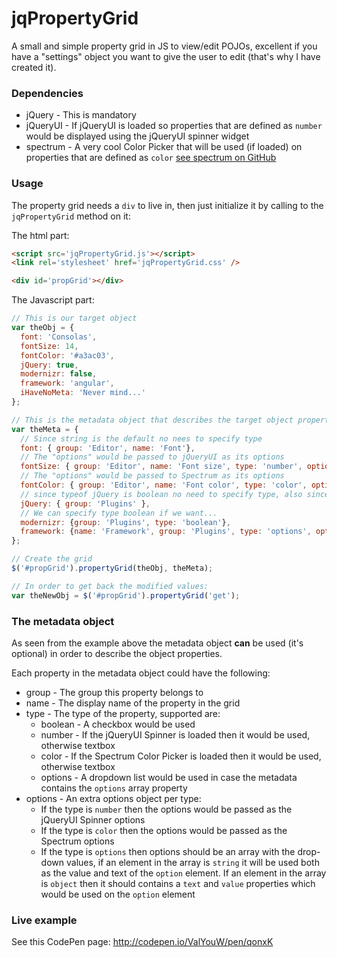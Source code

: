# jqPropertyGrid
A small and simple property grid in JS to view/edit POJOs, excellent if you have a "settings" object you want to give the user to edit (that's why I have created it).

### Dependencies
* jQuery - This is mandatory
* jQueryUI - If jQueryUI is loaded so properties that are defined as `number` would be displayed using the jQueryUI spinner widget
* spectrum - A very cool Color Picker that will be used (if loaded) on properties that are defined as `color` [see spectrum on GitHub](https://github.com/bgrins/spectrum) 

### Usage
The property grid needs a `div` to live in, then just initialize it by calling to the `jqPropertyGrid` method on it:

The html part:
```html
<script src='jqPropertyGrid.js'></script>
<link rel='stylesheet' href='jqPropertyGrid.css' />

<div id='propGrid'></div>
```

The Javascript part:
``` javascript
// This is our target object
var theObj = {
  font: 'Consolas',
  fontSize: 14,
  fontColor: '#a3ac03',
  jQuery: true,
  modernizr: false,
  framework: 'angular',
  iHaveNoMeta: 'Never mind...'
};

// This is the metadata object that describes the target object properties (optional) 
var theMeta = {
  // Since string is the default no nees to specify type
  font: { group: 'Editor', name: 'Font'},
  // The "options" would be passed to jQueryUI as its options
  fontSize: { group: 'Editor', name: 'Font size', type: 'number', options: { min: 0, max: 20, step: 2 }},
  // The "options" would be passed to Spectrum as its options
  fontColor: { group: 'Editor', name: 'Font color', type: 'color', options: { preferredFormat: 'hex' }},
  // since typeof jQuery is boolean no need to specify type, also since "jQuery" is also the display text no need to specify name
  jQuery: { group: 'Plugins' },
  // We can specify type boolean if we want...
  modernizr: {group: 'Plugins', type: 'boolean'},
  framework: {name: 'Framework', group: 'Plugins', type: 'options', options: ['None', {text:'AngularJS', value: 'angular'}, {text:'Backbone.js', value: 'backbone'}]}
};

// Create the grid
$('#propGrid').propertyGrid(theObj, theMeta);

// In order to get back the modified values:
var theNewObj = $('#propGrid').propertyGrid('get');
```

### The metadata object
As seen from the example above the metadata object **can** be used (it's optional) in order to describe the object properties.

Each property in the metadata object could have the following:
* group - The group this property belongs to
* name - The display name of the property in the grid
* type - The type of the property, supported are:
    * boolean - A checkbox would be used
    * number - If the jQueryUI Spinner is loaded then it would be used, otherwise textbox
    * color - If the Spectrum Color Picker is loaded then it would be used, otherwise textbox
    * options - A dropdown list would be used in case the metadata contains the `options` array property
* options - An extra options object per type:
    * If the type is `number` then the options would be passed as the jQueryUI Spinner options
    * If the type is `color` then the options would be passed as the Spectrum options
    * If the type is `options` then options should be an array with the drop-down values, if an element in the array is  `string` it will be used both as the value and text of the `option` element. If an element in the array is `object` then it should contains a `text` and `value` properties which would be used on the `option` element

### Live example
See this CodePen page: http://codepen.io/ValYouW/pen/qonxK